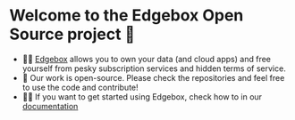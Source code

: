 # Welcome to the Edgebox Open Source project 👋

- 🙋‍♀️ [Edgebox](https://edgebox.io) allows you to own your data (and cloud apps) and free yourself from pesky subscription services and hidden terms of service.
- 🌈 Our work is open-source. Please check the repositories and feel free to use the code and contribute!
- 👩‍💻 If you want to get started using Edgebox, check how to in our [documentation](https://docs.edgebox.io)
